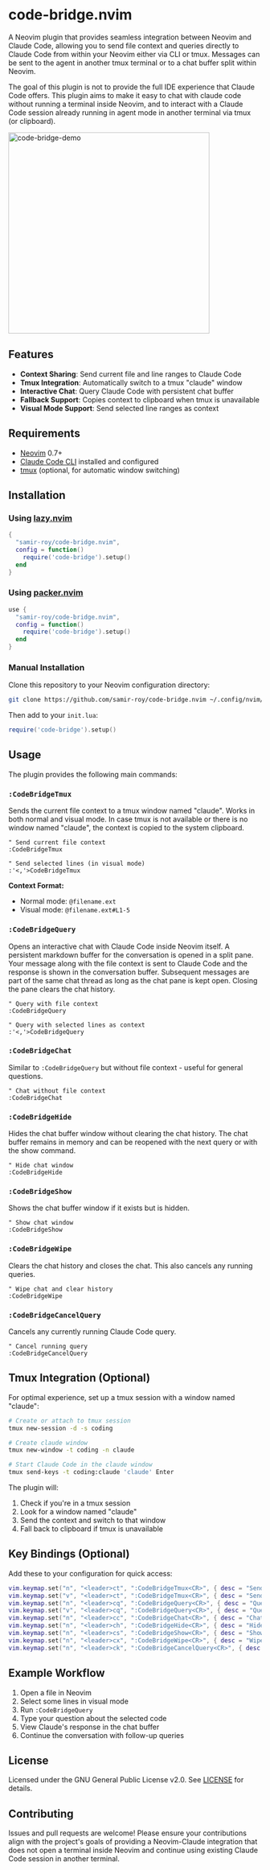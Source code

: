 # code-bridge.nvim

A Neovim plugin that provides seamless integration between Neovim and Claude Code, allowing you to
send file context and queries directly to Claude Code from within your Neovim either via CLI or tmux.
Messages can be sent to the agent in another tmux terminal or to a chat buffer split within Neovim.

The goal of this plugin is not to provide the full IDE experience that Claude Code offers. This plugin
aims to make it easy to chat with claude code without running a terminal inside Neovim, and to interact
with a Claude Code session already running in agent mode in another terminal via tmux (or clipboard).

<img src="code-bridge-demo.gif" alt="code-bridge-demo" width="400">

## Features

- **Context Sharing**: Send current file and line ranges to Claude Code
- **Tmux Integration**: Automatically switch to a tmux "claude" window
- **Interactive Chat**: Query Claude Code with persistent chat buffer
- **Fallback Support**: Copies context to clipboard when tmux is unavailable
- **Visual Mode Support**: Send selected line ranges as context

## Requirements

- [Neovim](https://neovim.io/) 0.7+
- [Claude Code CLI](https://github.com/anthropics/claude-code) installed and configured
- [tmux](https://github.com/tmux/tmux) (optional, for automatic window switching)

## Installation

### Using [lazy.nvim](https://github.com/folke/lazy.nvim)

```lua
{
  "samir-roy/code-bridge.nvim",
  config = function()
    require('code-bridge').setup()
  end
}
```

### Using [packer.nvim](https://github.com/wbthomason/packer.nvim)

```lua
use {
  "samir-roy/code-bridge.nvim",
  config = function()
    require('code-bridge').setup()
  end
}
```

### Manual Installation

Clone this repository to your Neovim configuration directory:
```bash
git clone https://github.com/samir-roy/code-bridge.nvim ~/.config/nvim/pack/plugins/start/code-bridge.nvim
```

Then add to your `init.lua`:
```lua
require('code-bridge').setup()
```

## Usage

The plugin provides the following main commands:

### `:CodeBridgeTmux`

Sends the current file context to a tmux window named "claude". Works in both normal and visual mode. In case tmux
is not available or there is no window named "claude", the context is copied to the system clipboard.

```vim
" Send current file context
:CodeBridgeTmux

" Send selected lines (in visual mode)
:'<,'>CodeBridgeTmux
```

**Context Format:**
- Normal mode: `@filename.ext`
- Visual mode: `@filename.ext#L1-5`

### `:CodeBridgeQuery`

Opens an interactive chat with Claude Code inside Neovim itself. A persistent markdown buffer for the conversation
is opened in a split pane. Your message along with the file context is sent to Claude Code and the response is
shown in the conversation buffer. Subsequent messages are part of the same chat thread as long as the chat pane
is kept open. Closing the pane clears the chat history.

```vim
" Query with file context
:CodeBridgeQuery

" Query with selected lines as context
:'<,'>CodeBridgeQuery
```

### `:CodeBridgeChat`

Similar to `:CodeBridgeQuery` but without file context - useful for general questions.

```vim
" Chat without file context
:CodeBridgeChat
```

### `:CodeBridgeHide`

Hides the chat buffer window without clearing the chat history. The chat buffer remains in memory and can be reopened
with the next query or with the show command.

```vim
" Hide chat window
:CodeBridgeHide
```

### `:CodeBridgeShow`

Shows the chat buffer window if it exists but is hidden.

```vim
" Show chat window
:CodeBridgeShow
```

### `:CodeBridgeWipe`

Clears the chat history and closes the chat. This also cancels any running queries.

```vim
" Wipe chat and clear history
:CodeBridgeWipe
```

### `:CodeBridgeCancelQuery`

Cancels any currently running Claude Code query.

```vim
" Cancel running query
:CodeBridgeCancelQuery
```

## Tmux Integration (Optional)

For optimal experience, set up a tmux session with a window named "claude":

```bash
# Create or attach to tmux session
tmux new-session -d -s coding

# Create claude window
tmux new-window -t coding -n claude

# Start Claude Code in the claude window
tmux send-keys -t coding:claude 'claude' Enter
```

The plugin will:
1. Check if you're in a tmux session
2. Look for a window named "claude"
3. Send the context and switch to that window
4. Fall back to clipboard if tmux is unavailable

## Key Bindings (Optional)

Add these to your configuration for quick access:

```lua
vim.keymap.set("n", "<leader>ct", ":CodeBridgeTmux<CR>", { desc = "Send context to claude via tmux" })
vim.keymap.set("v", "<leader>ct", ":CodeBridgeTmux<CR>", { desc = "Send selection to claude via tmux" })
vim.keymap.set("n", "<leader>cq", ":CodeBridgeQuery<CR>", { desc = "Query claude with context" })
vim.keymap.set("v", "<leader>cq", ":CodeBridgeQuery<CR>", { desc = "Query claude with selection" })
vim.keymap.set("n", "<leader>cc", ":CodeBridgeChat<CR>", { desc = "Chat with claude" })
vim.keymap.set("n", "<leader>ch", ":CodeBridgeHide<CR>", { desc = "Hide chat window" })
vim.keymap.set("n", "<leader>cs", ":CodeBridgeShow<CR>", { desc = "Show chat window" })
vim.keymap.set("n", "<leader>cx", ":CodeBridgeWipe<CR>", { desc = "Wipe chat and clear history" })
vim.keymap.set("n", "<leader>ck", ":CodeBridgeCancelQuery<CR>", { desc = "Cancel running query" })
```

## Example Workflow

1. Open a file in Neovim
2. Select some lines in visual mode
3. Run `:CodeBridgeQuery`
4. Type your question about the selected code
5. View Claude's response in the chat buffer
6. Continue the conversation with follow-up queries

## License

Licensed under the GNU General Public License v2.0. See [LICENSE](LICENSE) for details.

## Contributing

Issues and pull requests are welcome! Please ensure your contributions align with the project's goals
of providing a Neovim-Claude integration that does not open a terminal inside Neovim and continue
using existing Claude Code session in another terminal.
